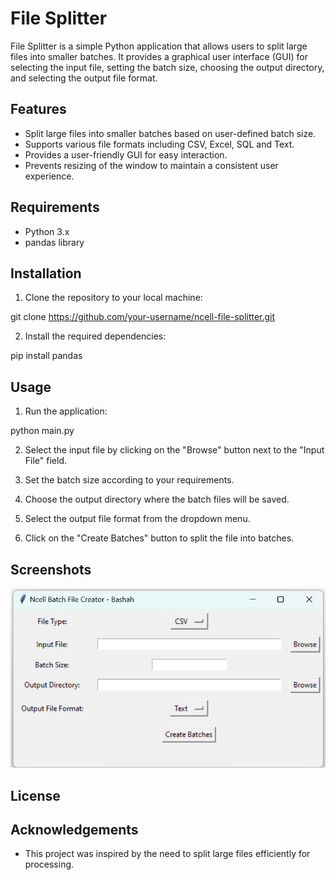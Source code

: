 # File Splitter

File Splitter is a simple Python application that allows users to split large files into smaller batches. It provides a graphical user interface (GUI) for selecting the input file, setting the batch size, choosing the output directory, and selecting the output file format.

## Features

- Split large files into smaller batches based on user-defined batch size.
- Supports various file formats including CSV, Excel, SQL and Text.
- Provides a user-friendly GUI for easy interaction.
- Prevents resizing of the window to maintain a consistent user experience.

## Requirements

- Python 3.x
- pandas library

## Installation

1. Clone the repository to your local machine:

git clone https://github.com/your-username/ncell-file-splitter.git


2. Install the required dependencies:

pip install pandas


## Usage

1. Run the application:

python main.py


2. Select the input file by clicking on the "Browse" button next to the "Input File" field.

3. Set the batch size according to your requirements.

4. Choose the output directory where the batch files will be saved.

5. Select the output file format from the dropdown menu.

6. Click on the "Create Batches" button to split the file into batches.

## Screenshots

![Screenshot 1](screenshots/screenshot1.png)


## License


## Acknowledgements

- This project was inspired by the need to split large files efficiently for processing.
